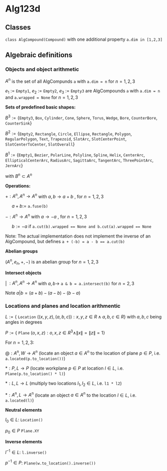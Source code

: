 # Alg123d

## Classes

`class AlgCompound(Compound)` with one additional property `a.dim in [1,2,3]`

## Algebraic definitions

### Objects and object arithmetic

$A^n$ is the set of all AlgCompunds `a` with `a.dim = n` for $n = 1,2,3$

$e_1$ := `Empty1`, $e_2$ := `Empty2`, $e_3$ := `Empty3` are AlgCompounds `a` with `a.dim = n` and `a.wrapped = None` for $n = 1,2,3$

**Sets of predefined basic shapes:**

$B^3 := \lbrace$`Empty3`, `Box`, `Cylinder`, `Cone`, `Sphere`, `Torus`, `Wedge`, `Bore`, `CounterBore`, `CounterSink`$\rbrace$ 

$B^2 := \lbrace$`Empty2`, `Rectangle`, `Circle`, `Ellipse`, `Rectangle`, `Polygon`, `RegularPolygon`, `Text`, `Trapezoid`, `SlotArc`, `SlotCenterPoint`, `SlotCenterToCenter`, `SlotOverall`$\rbrace$

$B^1 := \lbrace$`Empty1`, `Bezier`, `PolarLine`, `Polyline`, `Spline`, `Helix`, `CenterArc`, `EllipticalCenterArc`, `RadiusArc`, `SagittaArc`, `TangentArc`, `ThreePointArc`, `JernArc`$\rbrace$

with $B^n \subset A^n$


**Operations:**

$+: A^n, A^n \rightarrow A^n$  with $a, b \rightarrow a + b$ , for $n=1,2,3$
    
$\;\;\;\;\;\; a + b :=$ `a.fuse(b)`

$-: A^n \rightarrow A^n$ with $a \rightarrow -a$ , for $n=1, 2,3$ 

$\;\;\;\;\;\; b := -a$  if `a.cut(b).wrapped == None and b.cut(a).wrapped == None`

Note: The actual implementation does not implement the inverse of an AlgCompound, but defines `a + (-b) = a - b == a.cut(b)`
    
**Abelian groups**

$( A^n, e_n, +, -)$ is an abelian group for $n=1,2,3$ 


**Intersect objects**

| $: A^n, A^n \rightarrow A^n$ with $a, b \rightarrow$ `a & b = a.intersect(b)` for $n=2,3$

Note $a | b = (a + b) - (a - b) - (b - a)$

### Locations and planes and location arithmentic

$L  := \lbrace$ `Location` $((x,y,z), (a,b,c)): x,y,z \in R \land a,b,c \in R\rbrace$ with $a,b,c$ being angles in degrees

$P  := \lbrace$ `Plane` $(o,x,z): o,x,z ∈ R^3 \land \|x\| = \|z\| = 1\rbrace$


For $n = 1, 2, 3$:


$@: A^n,W \rightarrow A^n$  (locate an object $a \in A^n$ to the location of plane $p \in P$, i.e. `a.located(p.to_location())`)

$*: P,L \rightarrow P$   (locate workplane $p \in P$ at location $l \in L$, i.e. `Plane(p.to_location() * l)`)

$*: L,L \rightarrow L$   (multiply two locations $l_1, l_2 \in L$, i.e. `l1 * l2`)

$*: A^n,L \rightarrow A^n$  (locate an object $a \in A^n$ to the location $l \in L$, i.e. `a.located(l)`)



**Neutral elements**

$l_0 \in L$: `Location()`

$p_0 \in P$ `Plane.XY`

**Inverse elements**

$l^{-1} \in L$: `l.inverse()`

$p^{-1} \in P$: `Plane(w.to_location().inverse())`
